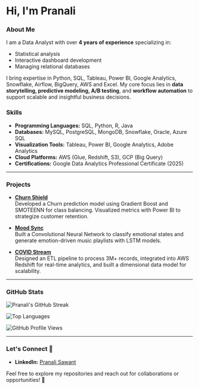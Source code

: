 # Hi, I'm Pranali

### About Me

I am a Data Analyst with over **4 years of experience** specializing in:
- Statistical analysis
- Interactive dashboard development
- Managing relational databases

I bring expertise in Python, SQL, Tableau, Power BI, Google Analytics, Snowflake, Airflow, BigQuery, AWS and Excel. My core focus lies in **data storytelling, predictive modeling, A/B testing**, and **workflow automation** to support scalable and insightful business decisions.

### Skills 
- **Programming Languages:** SQL, Python, R, Java  
- **Databases:** MySQL, PostgreSQL, MongoDB, Snowflake, Oracle, Azure SQL  
- **Visualization Tools:** Tableau, Power BI, Google Analytics, Adobe Analytics  
- **Cloud Platforms:** AWS (Glue, Redshift, S3), GCP (Big Query)  
- **Certifications:** Google Data Analytics Professional Certificate (2025)  

---

### Projects

- **[Churn Shield](https://github.com/PranaliSawant1211/Customer-Churn-Analysis)**  
    Developed a Churn prediction model using Gradient Boost and SMOTEENN for class balancing. Visualized metrics with Power BI to strategize customer retention.  

- **[Mood Sync](https://github.com/PranaliSawant1211/Mood_Based_Music_Player_DeepLearning_Project)**  
    Built a Convolutional Neural Network to classify emotional states and generate emotion-driven music playlists with LSTM models.  

- **[COVID Stream](https://github.com/PranaliSawant1211/COVID-STREAM-End-to-End-ETL-pipeline)**  
    Designed an ETL pipeline to process 3M+ records, integrated into AWS Redshift for real-time analytics, and built a dimensional data model for scalability.  

---

### GitHub Stats

![Pranali's GitHub Streak](https://github-readme-streak-stats.herokuapp.com/?user=PranaliSawant1211&theme=light)  

![Top Languages](https://github-readme-stats.vercel.app/api/top-langs/?username=PranaliSawant1211&layout=compact&theme=light)  

![GitHub Profile Views](https://komarev.com/ghpvc/?username=PranaliSawant1211&color=brightgreen)

---

### Let's Connect 🤝

- **LinkedIn:** [Pranali Sawant](https://www.linkedin.com/in/pranali-sawant-b99527206/)  

Feel free to explore my repositories and reach out for collaborations or opportunities! 🌟
